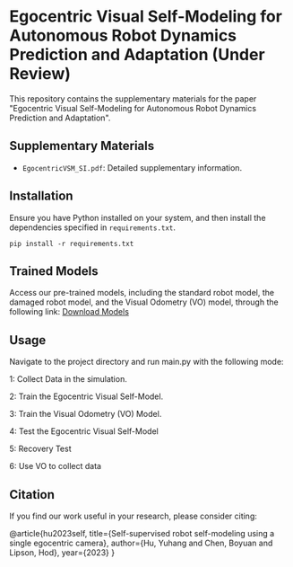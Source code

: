 # Egocentric Visual Self-Modeling for Autonomous Robot Dynamics Prediction and Adaptation (Under Review)

This repository contains the supplementary materials for the paper "Egocentric Visual Self-Modeling for Autonomous Robot Dynamics Prediction and Adaptation".

## Supplementary Materials

- `EgocentricVSM_SI.pdf`: Detailed supplementary information.

## Installation

Ensure you have Python installed on your system, and then install the dependencies specified in `requirements.txt`.

```
pip install -r requirements.txt
```

## Trained Models
Access our pre-trained models, including the standard robot model, the damaged robot model, 
and the Visual Odometry (VO) model, through the following 
link: [Download Models](https://www.dropbox.com/scl/fo/t8i734kphgv3tl41f39qd/h?rlkey=grxtf5yqa17o75b1hhr8dlj08&dl=0
)

## Usage
Navigate to the project directory and run main.py with the following mode:

1: Collect Data in the simulation.

2: Train the Egocentric Visual Self-Model.

3: Train the Visual Odometry (VO) Model.

4: Test the Egocentric Visual Self-Model

5: Recovery Test

6: Use VO to collect data


## Citation
If you find our work useful in your research, please consider citing:

@article{hu2023self,
  title={Self-supervised robot self-modeling using a single egocentric camera},
  author={Hu, Yuhang and Chen, Boyuan and Lipson, Hod},
  year={2023}
}


